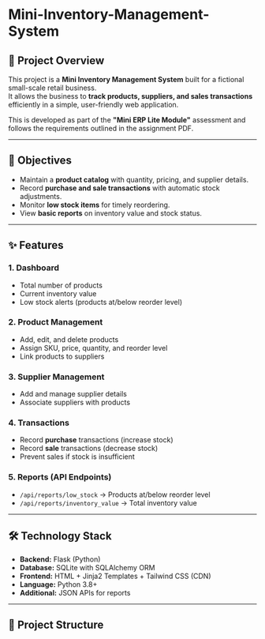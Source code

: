 # Mini-Inventory-Management-System

## 📌 Project Overview
This project is a **Mini Inventory Management System** built for a fictional small-scale retail business.  
It allows the business to **track products, suppliers, and sales transactions** efficiently in a simple, user-friendly web application.

This is developed as part of the **"Mini ERP Lite Module"** assessment and follows the requirements outlined in the assignment PDF.

---

## 🎯 Objectives
- Maintain a **product catalog** with quantity, pricing, and supplier details.
- Record **purchase and sale transactions** with automatic stock adjustments.
- Monitor **low stock items** for timely reordering.
- View **basic reports** on inventory value and stock status.

---

## ✨ Features
### 1. **Dashboard**
- Total number of products
- Current inventory value
- Low stock alerts (products at/below reorder level)

### 2. **Product Management**
- Add, edit, and delete products
- Assign SKU, price, quantity, and reorder level
- Link products to suppliers

### 3. **Supplier Management**
- Add and manage supplier details
- Associate suppliers with products

### 4. **Transactions**
- Record **purchase** transactions (increase stock)
- Record **sale** transactions (decrease stock)
- Prevent sales if stock is insufficient

### 5. **Reports (API Endpoints)**
- `/api/reports/low_stock` → Products at/below reorder level
- `/api/reports/inventory_value` → Total inventory value

---

## 🛠 Technology Stack
- **Backend:** Flask (Python)
- **Database:** SQLite with SQLAlchemy ORM
- **Frontend:** HTML + Jinja2 Templates + Tailwind CSS (CDN)
- **Language:** Python 3.8+
- **Additional:** JSON APIs for reports

---

## 📂 Project Structure
